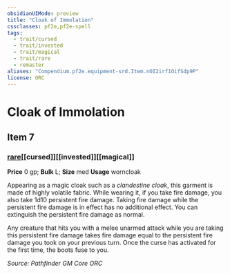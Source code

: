 ```yaml
---
obsidianUIMode: preview
title: "Cloak of Immolation"
cssclasses: pf2e,pf2e-spell
tags:
  - trait/cursed
  - trait/invested
  - trait/magical
  - trait/rare
  - remaster
aliases: "Compendium.pf2e.equipment-srd.Item.nOI2irf1OifSdp9P"
license: ORC
---
```

# Cloak of Immolation
## Item 7
### [rare](rare "Rare Rarity Trait")[[cursed]][[invested]][[magical]]


**Price** 0 gp; 
**Bulk** L; **Size** med
**Usage** worncloak

Appearing as a magic cloak such as a _clandestine cloak_, this garment is made of highly volatile fabric. While wearing it, if you take fire damage, you also take 1d10 persistent fire damage. Taking fire damage while the persistent fire damage is in effect has no additional effect. You can extinguish the persistent fire damage as normal.

Any creature that hits you with a melee unarmed attack while you are taking this persistent fire damage takes fire damage equal to the persistent fire damage you took on your previous turn. Once the curse has activated for the first time, the boots fuse to you.

*Source: Pathfinder GM Core*
*ORC*